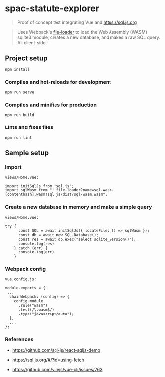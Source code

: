# spac-statute-explorer

> Proof of concept test integrating Vue and https://sql.js.org

> Uses Webpack's [file-loader](https://v4.webpack.js.org/loaders/file-loader/) to load the Web Assembly (WASM) sqlite3 module, creates a new database, and makes a raw SQL query. All client-side.

## Project setup

```
npm install
```

### Compiles and hot-reloads for development

```
npm run serve
```

### Compiles and minifies for production

```
npm run build
```

### Lints and fixes files

```
npm run lint
```

## Sample setup

### Import

`views/Home.vue:`

```
import initSqlJs from "sql.js";
import sqlWasm from "!!file-loader?name=sql-wasm-[contenthash].wasm!sql.js/dist/sql-wasm.wasm";
```

### Create a new database in memory and make a simple query

`views/Home.vue:`

```
try {
      const SQL = await initSqlJs({ locateFile: () => sqlWasm });
      const db = await new SQL.Database();
      const res = await db.exec("select sqlite_version()");
      console.log(res);
    } catch (err) {
      console.log(err);
    }
```

### Webpack config

`vue.config.js:`

```
module.exports = {
 ...
  chainWebpack: (config) => {
    config.module
      .rule("wasm")
      .test(/\.wasm$/)
      .type("javascript/auto");
  },
  ...
};
```

### References

- https://github.com/sql-js/react-sqljs-demo

- https://sql.js.org/#/?id=using-fetch

- https://github.com/vuejs/vue-cli/issues/763
